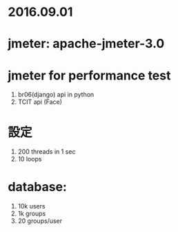 # 2016.09.01
# jmeter: apache-jmeter-3.0

# jmeter for performance test
1. br06(django) api in python 
2. TCIT api (Face)

# 設定
1. 200 threads in 1 sec
2. 10 loops

# database: 
1. 10k users
2. 1k groups 
3. 20 groups/user
 
